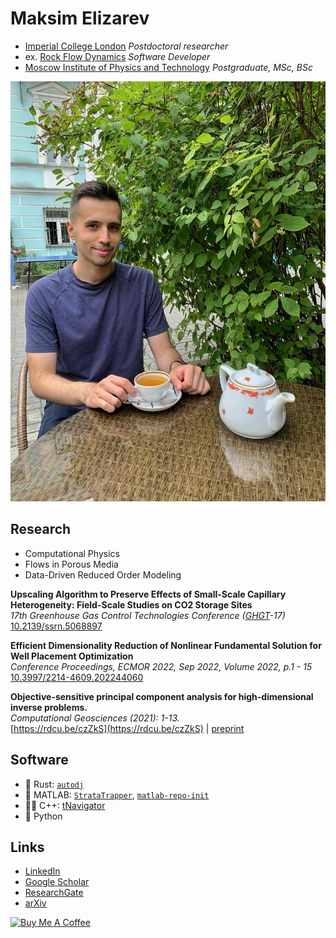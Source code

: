 # Maksim Elizarev

- [Imperial College London](https://profiles.imperial.ac.uk/m.elizarev) _Postdoctoral researcher_
- ex. [Rock Flow Dynamics](https://rfdyn.com/) _Software Developer_
- [Moscow Institute of Physics and Technology](https://www.mipt.ru/en) _Postgraduate, MSc, BSc_

![myself](https://github.com/djmaxus/djmaxus.github.io/raw/master/myself.jpg)

## Research

- Computational Physics
- Flows in Porous Media
- Data-Driven Reduced Order Modeling

**Upscaling Algorithm to Preserve Effects of Small-Scale Capillary Heterogeneity: Field-Scale Studies on CO2 Storage Sites**\
_17th Greenhouse Gas Control Technologies Conference ([GHGT](https://ghgt.info/)-17)_\
[10.2139/ssrn.5068897](http://dx.doi.org/10.2139/ssrn.5068897)

**Efficient Dimensionality Reduction of Nonlinear Fundamental Solution for Well Placement Optimization**\
_Conference Proceedings, ECMOR 2022, Sep 2022, Volume 2022, p.1 - 15_\
[10.3997/2214-4609.202244060](https://doi.org/10.3997/2214-4609.202244060)

**Objective-sensitive principal component analysis for high-dimensional inverse problems.**\
_Computational Geosciences (2021): 1-13._\
[https://rdcu.be/czZkS](https://rdcu.be/czZkS) | [preprint](https://arxiv.org/abs/2006.04527)

## Software

- :crab: Rust: [`autodj`](https://github.com/djmaxus/autodj)
- 🔬 MATLAB: [`StrataTrapper`](https://ImperialCollegeLondon.github.io/StrataTrapper), [`matlab-repo-init`](https://djmaxus.github.io/matlab-repo-init)
- 🦶🔫 C++: [tNavigator](https://rfdyn.com)
- 🐍 Python

## Links

- [LinkedIn](https://www.linkedin.com/in/djmaxus/)
- [Google Scholar](https://scholar.google.com/citations?user=qt24IhcAAAAJ)
- [ResearchGate](https://www.researchgate.net/profile/Maksim_Elizarev)
- [arXiv](http://arxiv.org/a/elizarev_m_1)

<a href="https://www.buymeacoffee.com/djmaxus" target="_blank"><img src="https://cdn.buymeacoffee.com/buttons/v2/default-yellow.png" alt="Buy Me A Coffee" style="height: 60px !important;width: 217px !important;" ></a>
